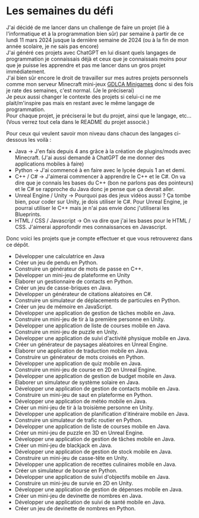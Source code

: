 # Les semaines du défi

J'ai décidé de me lancer dans un challenge de faire un projet (lié à l'informatique et à la programmation bien sûr) par semaine à partir de ce lundi 11 mars 2024 jusque la dernière semaine de 2024 (ou à la fin de mon année scolaire, je ne sais pas encore)\
J'ai généré ces projets avec ChatGPT en lui disant quels langages de programmation je connaissais déjà et ceux que je connaissais moins pour que je puisse les apprendre et pas me lancer dans un gros projet immédiatement.\
J'ai bien sûr encore le droit de travailler sur mes autres projets personnels comme mon serveur Minecraft mini-jeux [GDLCA Minigames](https://github.com/Cel62/GDLCA-Minigames) donc si des fois je rate des semaines, c'est normal. (Je le préciserai)\
Je peux aussi changer le contexte des projets si celui-ci ne me plait/m'inspire pas mais en restant avec le même langage de programmation.\
Pour chaque projet, je préciserai le but du projet, ainsi que le langage, etc... (Vous verrez tout cela dans le README du projet associé.)

Pour ceux qui veulent savoir mon niveau dans chacun des langages ci-dessous les voilà :
 - Java ->   J'en fais depuis 4 ans grâce à la création de plugins/mods avec Minecraft. (J'ai aussi demandé à ChatGPT de me donner des applications mobiles à faire)
 - Python -> J'ai commencé à en faire avec le lycée depuis 1 an et demi.
 - C++ / C# -> J'aimerai commencer à apprendre le C++ et le C#. On va dire que je connais les bases du C++ (bon ne parlons pas des pointeurs) et le C# se rapproche du Java donc je pense que ça devrait aller.
 - Unreal Engine / Unity -> Pourquoi pas des jeux vidéos aussi ? Ça tombe bien, pour coder sur Unity, je dois utiliser le C#. Pour Unreal Engine, je pourrai utiliser le C++ mais je n'ai pas envie donc j'utiliserai les Blueprints. 
 - HTML / CSS / Javascript -> On va dire que j'ai les bases pour le HTML / CSS. J'aimerai approfondir mes connaissances en Javascript.

Donc voici les projets que je compte effectuer et que vous retrouverez dans ce dépôt.

 - Développer une calculatrice en Java
 - Créer un jeu de pendu en Python.
 - Construire un générateur de mots de passe en C++.
 - Développer un mini-jeu de plateforme en Unity
 - Élaborer un gestionnaire de contacts en Python.
 - Créer un jeu de casse-briques en Java.
 - Développer un générateur de citations aléatoires en C#.
 - Construire un simulateur de déplacements de particules en Python.
 - Créer un jeu de mémoire en JavaScript.
 - Développer une application de gestion de tâches mobile en Java.
 - Construire un mini-jeu de tir à la première personne en Unity.
 - Développer une application de liste de courses mobile en Java.
 - Construire un mini-jeu de puzzle en Unity.
 - Développer une application de suivi d'activité physique mobile en Java.
 - Créer un générateur de paysages aléatoires en Unreal Engine.
 - Élaborer une application de traduction mobile en Java.
 - Construire un générateur de mots croisés en Python.
 - Développer une application de quiz mobile en Java.
 - Construire un mini-jeu de course en 2D en Unreal Engine.
 - Développer une application de gestion de budget mobile en Java.
 - Élaborer un simulateur de système solaire en Java.
 - Développer une application de gestion de contacts mobile en Java.
 - Construire un mini-jeu de saut en plateforme en Python.
 - Développer une application de météo mobile en Java.
 - Créer un mini-jeu de tir à la troisième personne en Unity.
 - Développer une application de planification d'itinéraire mobile en Java.
 - Construire un simulateur de trafic routier en Python.
 - Développer une application de liste de courses mobile en Java.
 - Créer un mini-jeu de puzzle en 3D en Unreal Engine.
 - Développer une application de gestion de tâches mobile en Java.
 - Créer un mini-jeu de blackjack en Java.
 - Développer une application de gestion de stock mobile en Java.
 - Construire un mini-jeu de casse-tête en Unity.
 - Développer une application de recettes culinaires mobile en Java.
 - Créer un simulateur de bourse en Python.
 - Développer une application de suivi d'objectifs mobile en Java.
 - Construire un mini-jeu de survie en 2D en Unity.
 - Développer une application de gestion de dépenses mobile en Java.
 - Créer un mini-jeu de devinette de nombres en Java.
 - Développer une application de suivi de santé mobile en Java.
 - Créer un jeu de devinette de nombres en Python.
